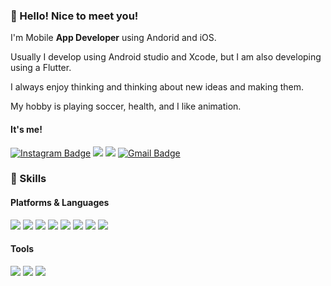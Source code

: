 
### 👋 Hello! Nice to meet you! 
I'm Mobile **App Developer** using Andorid and iOS.

Usually I develop using Android studio and Xcode, but I am also developing using a Flutter.

I always enjoy thinking and thinking about new ideas and making them.

My hobby is playing soccer, health, and I like animation.

#### It's me!

[![Instagram Badge](https://img.shields.io/badge/Instagram-E4405F?style=flat-square&logo=Instagram&logoColor=white&link=https://instagram.com/win_dr_?utm_medium=copy_link)](https://instagram.com/win_dr_?utm_medium=copy_link)
<img src="https://img.shields.io/badge/Instagram-E4405F?style=flat-square&logo=Instagram&logoColor=white"/> <img src="https://img.shields.io/badge/Linktree-39E09B?style=flat-square&logo=Linktree&logoColor=white"/>
  [![Gmail Badge](https://img.shields.io/badge/Gmail-d14836?style=flat-square&logo=Gmail&logoColor=white&link=mailto:snugyun01@gmail.com)](mailto:snugyun01@gmail.com)

### 🔨 Skills

#### Platforms & Languages
<img src="https://img.shields.io/badge/Android-3DDC84?style=flat-square&logo=Android&logoColor=white"/> <img src="https://img.shields.io/badge/iOS-191A1B?style=flat-square&logo=iOS&logoColor=white"/> <img src="https://img.shields.io/badge/Flutter-1B72BE?style=flat-square&logo=flutter&logoColor=white"/> <img src="https://img.shields.io/badge/JAVA-F01428?style=flat-square&logo=java&logoColor=white"/> <img src="https://img.shields.io/badge/Kotlin-00B388?style=flat-square&logo=kotlin&logoColor=white"/> <img src="https://img.shields.io/badge/Dart-5468FF?style=flat-square&logo=dart&logoColor=white"/> <img src="https://img.shields.io/badge/Swift-FF6600?style=flat-square&logo=swift&logoColor=white"/> <img src="https://img.shields.io/badge/Python-569A31?style=flat-square&logo=python&logoColor=white"/>

#### Tools
<img src="https://img.shields.io/badge/Firebase-FECC00?style=flat-square&logo=firebase&logoColor=white"/> <img src="https://img.shields.io/badge/Git-FC4C02?style=flat-square&logo=git&logoColor=white"/> <img src="https://img.shields.io/badge/Notion-273347?style=flat-square&logo=notion&logoColor=white"/>

<!--
**dltmddyd321/dltmddyd321** is a ✨ _special_ ✨ repository because its `README.md` (this file) appears on your GitHub profile.

Here are some ideas to get you started:

- 🔭 I’m currently working on ...
- 🌱 I’m currently learning ...
- 👯 I’m looking to collaborate on ...
- 🤔 I’m looking for help with ...
- 💬 Ask me about ...
- 📫 How to reach me: ...
- 😄 Pronouns: ...
- ⚡ Fun fact: ...
-->
